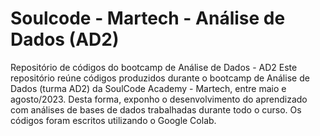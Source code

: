 # Soulcode - Martech - Análise de Dados (AD2)
Repositório de códigos do bootcamp de Análise de Dados - AD2
Este repositório reúne códigos produzidos durante o bootcamp de Análise de Dados (turma AD2) da SoulCode Academy - Martech, entre maio e agosto/2023.
Desta forma, exponho o desenvolvimento do aprendizado com análises de bases de dados trabalhadas durante todo o curso.
Os códigos foram escritos utilizando o Google Colab.
